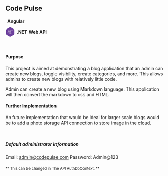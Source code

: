 ## Code Pulse


#### <div style="display: flex; gap: 10px; flex-direction:column;"><div style="display: flex; gap: 6px; align-items: center;"><i class="fa-brands fa-angular fa-xl" style="color: #ff0000;"></i> Angular</div><div style="display: flex; gap: 6px; align-items: center;"><img src="./net_img.png" height='30px' width='30px'> .NET Web API</div></div>

<br />

#### Purpose
This project is aimed at demonstrating a blog application that an admin can create new blogs, toggle visibility, create categories, and more. This allows admins to create new blogs with relatively little code. 

Admin can create a new blog using Markdown language. This application will then convert the markdown to css and HTML.

#### Further Implementation
An future implementation that would be ideal for larger scale blogs would be to add a photo storage API connection to store image in the cloud.



<br />

##### Default administrator information 

Email: admin@codepulse.com
Password: Admin@123

<sub>** This can be changed in The API AuthDbContext. **</sub>

